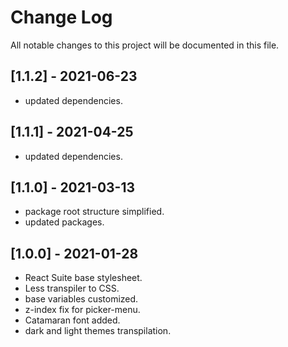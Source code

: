 # Change Log

All notable changes to this project will be documented in this file.

## [1.1.2] - 2021-06-23

-   updated dependencies.

## [1.1.1] - 2021-04-25

-   updated dependencies.

## [1.1.0] - 2021-03-13

-   package root structure simplified.
-   updated packages.

## [1.0.0] - 2021-01-28

-   React Suite base stylesheet.
-   Less transpiler to CSS.
-   base variables customized.
-   z-index fix for picker-menu.
-   Catamaran font added.
-   dark and light themes transpilation.
